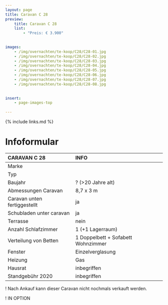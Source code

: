 ```yaml
---
layout: page
title: Caravan C 28
preview: 
    title: Caravan C 28
    list:
        - "Preis: € 3.900"
        
        
images:
    - /img/overnachten/te-koop/C28/C28-01.jpg
    - /img/overnachten/te-koop/C28/C28-02.jpg
    - /img/overnachten/te-koop/C28/C28-03.jpg
    - /img/overnachten/te-koop/C28/C28-04.jpg
    - /img/overnachten/te-koop/C28/C28-05.jpg
    - /img/overnachten/te-koop/C28/C28-06.jpg
    - /img/overnachten/te-koop/C28/C28-07.jpg
    - /img/overnachten/te-koop/C28/C28-08.jpg
    
    
insert:
    - page-images-top
    
---
```


{% include links.md %}



# Infoformular

CARAVAN C 28                | INFO        | 
:---------------------------|:------------|
Marke                       |
Typ                         |
Baujahr                     |? (>20 Jahre alt)
Abmessungen Caravan         |8,7 x 3 m
Caravan unten fertiggestellt|ja
Schubladen unter caravan    |ja
Terrasse                    |nein
Anzahl Schlafzimmer         |1 (+1 Lagerraum)
Verteilung von Betten       |1 Doppelbett + Sofabett Wohnzimmer
Fenster                     |Einzelverglasung
Heizung                     |Gas
Hausrat                     |inbegriffen
Standgebühr 2020            |inbegriffen

! Nach Ankauf kann dieser Caravan nicht nochmals verkauft werden.

! IN OPTION